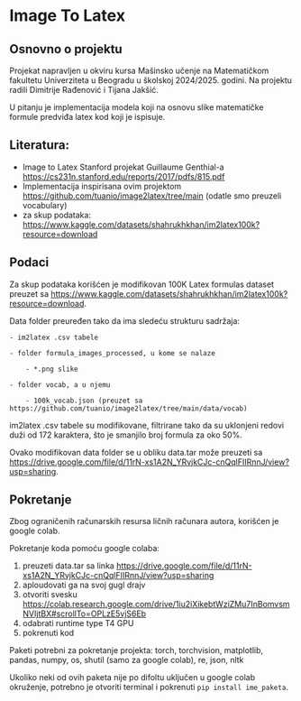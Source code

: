 # Image To Latex

## Osnovno o projektu 
Projekat napravljen u okviru kursa Mašinsko učenje na Matematičkom fakultetu Univerziteta u Beogradu u školskoj 2024/2025. godini. Na projektu radili Dimitrije Rađenović i Tijana Jakšić.

U pitanju je implementacija modela koji na osnovu slike matematičke formule predviđa latex kod koji je ispisuje.

## Literatura:
 - Image to Latex Stanford projekat Guillaume Genthial-a https://cs231n.stanford.edu/reports/2017/pdfs/815.pdf
 - Implementacija inspirisana ovim projektom https://github.com/tuanio/image2latex/tree/main (odatle smo preuzeli vocabulary)
 - za skup podataka: https://www.kaggle.com/datasets/shahrukhkhan/im2latex100k?resource=download

## Podaci
Za skup podataka korišćen je modifikovan 100K Latex formulas dataset preuzet sa https://www.kaggle.com/datasets/shahrukhkhan/im2latex100k?resource=download.

Data folder preuređen tako da ima sledeću strukturu sadržaja:

    - im2latex .csv tabele

    - folder formula_images_processed, u kome se nalaze 
    
        - *.png slike
    
    - folder vocab, a u njemu

        - 100k_vocab.json (preuzet sa https://github.com/tuanio/image2latex/tree/main/data/vocab)

im2latex .csv tabele su modifikovane, filtrirane tako da su uklonjeni redovi duži od 172 karaktera, što je smanjilo broj formula za oko 50%.

Ovako modifikovan data folder se u obliku data.tar može preuzeti sa https://drive.google.com/file/d/11rN-xs1A2N_YRvjkCJc-cnQqlFIIRnnJ/view?usp=sharing.

## Pokretanje

Zbog ograničenih računarskih resursa ličnih računara autora, korišćen je google colab.

Pokretanje koda pomoću google colaba:

1. preuzeti data.tar sa linka https://drive.google.com/file/d/11rN-xs1A2N_YRvjkCJc-cnQqlFIIRnnJ/view?usp=sharing
2. aploudovati ga na svoj gugl drajv
3. otvoriti svesku https://colab.research.google.com/drive/1iu2iXikebtWziZMu7InBomvsmNVIjtBX#scrollTo=OPLzE5vjS6Eb
4. odabrati runtime type T4 GPU
5. pokrenuti kod

Paketi potrebni za pokretanje projekta: torch, torchvision, matplotlib, pandas, numpy, os, shutil (samo za google colab), re, json, nltk

Ukoliko neki od ovih paketa nije po difoltu uključen u google colab okruženje, potrebno je otvoriti terminal i pokrenuti `pip install ime_paketa`.